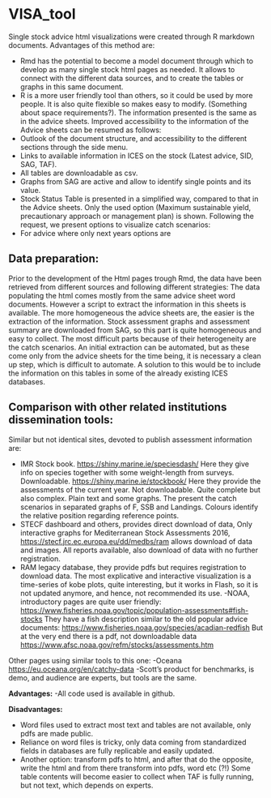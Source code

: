 # VISA_tool

Single stock advice html visualizations were created through R markdown documents. Advantages of this method are:
- Rmd has the potential to become a model document through which to develop as many single stock html pages as needed. It allows to connect with the different data sources, and to create the tables or graphs in this same document. 
- R is a more user friendly tool than others, so it could be used by more people. It is also quite flexible so makes easy to modify. (Something about space requirements?).
The information presented is the same as in the advice sheets. Improved accessibility to the information of the Advice sheets can be resumed as follows:
- Outlook of the document structure, and accessibility to the different sections through the side menu. 
- Links to available information in ICES on the stock (Latest advice, SID, SAG, TAF).
- All tables are downloadable as csv. 
- Graphs from SAG are active and allow to identify single points and its value. 
- Stock Status Table is presented in a simplified way, compared to that in the Advice sheets. Only the used option (Maximum sustainable yield, precautionary approach or management plan) is shown.
Following the request, we present options to visualize catch scenarios: 
- For advice where only next years options are 

## Data preparation:

Prior to the development of the Html pages trough Rmd, the data have been retrieved from different sources and following different strategies:
The data populating the html comes mostly from the same advice sheet word documents. However a script to extract the information in this sheets is available. The more homogeneous the advice sheets are, the easier is the extraction of the information.
Stock assessment graphs and assessment summary are downloaded from SAG, so this part is quite homogeneous and easy to collect.
The most difficult parts because of their heterogeneity are the catch scenarios. An initial extraction can be automated, but as these come only from the advice sheets for the time being, it is necessary a clean up step, which is difficult to automate. A solution to this would be to include the information on this tables in some of the already existing ICES databases.

## Comparison with other related institutions dissemination tools: 

Similar but not identical sites, devoted to publish assessment information are:
- IMR Stock book. 
https://shiny.marine.ie/speciesdash/
Here they give info on species together with some weight-length from surveys. Downloadable.
https://shiny.marine.ie/stockbook/
Here they provide the assessments of the current year. Not downloadable. Quite complete but also complex.
Plain text and some graphs. The present the catch scenarios in separated graphs of F, SSB and Landings. Colours identify the relative position regarding reference points.
- STECF dashboard and others, provides direct download of data, 
Only interactive graphs for Mediterranean Stock Assessments 2016, https://stecf.jrc.ec.europa.eu/dd/medbs/ram allows download of data and images.
All reports available, also download of data with no further registration.
- RAM legacy database, they provide pdfs but requires registration to download data. The most explicative and interactive visualization is a time-series of kobe plots, quite interesting, but it works in Flash, so it is not updated anymore, and hence, not recommended its use. 
-NOAA, introductory pages are quite user friendly:
https://www.fisheries.noaa.gov/topic/population-assessments#fish-stocks
They have a fish description similar to the old popular advice documents:
https://www.fisheries.noaa.gov/species/acadian-redfish
But at the very end there is a pdf, not downloadable data
https://www.afsc.noaa.gov/refm/stocks/assessments.htm

Other pages using similar tools to this one:
-Oceana https://eu.oceana.org/en/catchy-data
-Scott’s product for benchmarks, is demo, and audience are experts, but tools are the same.

**Advantages:**
-All code used is available in github. 

**Disadvantages:**
- Word files used to extract most text and tables are not available, only pdfs are made public.
- Reliance on word files is tricky, only data coming from standardized fields in databases are fully replicable and easily updated.
- Another option: transform pdfs to html, and after that do the opposite, write the html and from there transform into pdfs, word etc (?!)
Some table contents will become easier to collect when TAF is fully running, but not text, which depends on experts.

